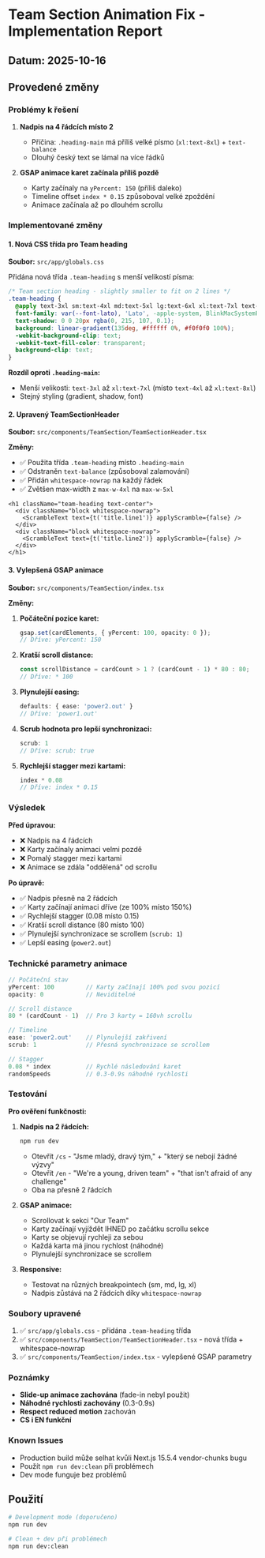 # Team Section Animation Fix - Implementation Report

## Datum: 2025-10-16

## Provedené změny

### Problémy k řešení

1. **Nadpis na 4 řádcích místo 2**
   - Příčina: `.heading-main` má příliš velké písmo (`xl:text-8xl`) + `text-balance`
   - Dlouhý český text se lámal na více řádků

2. **GSAP animace karet začínala příliš pozdě**
   - Karty začínaly na `yPercent: 150` (příliš daleko)
   - Timeline offset `index * 0.15` způsoboval velké zpoždění
   - Animace začínala až po dlouhém scrollu

### Implementované změny

#### 1. Nová CSS třída pro Team heading

**Soubor:** `src/app/globals.css`

Přidána nová třída `.team-heading` s menší velikostí písma:

```css
/* Team section heading - slightly smaller to fit on 2 lines */
.team-heading {
  @apply text-3xl sm:text-4xl md:text-5xl lg:text-6xl xl:text-7xl text-white leading-[1.1] uppercase font-semibold tracking-tight;
  font-family: var(--font-lato), 'Lato', -apple-system, BlinkMacSystemFont, 'Segoe UI', sans-serif;
  text-shadow: 0 0 20px rgba(0, 215, 107, 0.1);
  background: linear-gradient(135deg, #ffffff 0%, #f0f0f0 100%);
  -webkit-background-clip: text;
  -webkit-text-fill-color: transparent;
  background-clip: text;
}
```

**Rozdíl oproti `.heading-main`:**
- Menší velikosti: `text-3xl` až `xl:text-7xl` (místo `text-4xl` až `xl:text-8xl`)
- Stejný styling (gradient, shadow, font)

#### 2. Upravený TeamSectionHeader

**Soubor:** `src/components/TeamSection/TeamSectionHeader.tsx`

**Změny:**
- ✅ Použita třída `.team-heading` místo `.heading-main`
- ✅ Odstraněn `text-balance` (způsoboval zalamování)
- ✅ Přidán `whitespace-nowrap` na každý řádek
- ✅ Zvětšen max-width z `max-w-4xl` na `max-w-5xl`

```tsx
<h1 className="team-heading text-center">
  <div className="block whitespace-nowrap">
    <ScrambleText text={t('title.line1')} applyScramble={false} />
  </div>
  <div className="block whitespace-nowrap">
    <ScrambleText text={t('title.line2')} applyScramble={false} />
  </div>
</h1>
```

#### 3. Vylepšená GSAP animace

**Soubor:** `src/components/TeamSection/index.tsx`

**Změny:**

1. **Počáteční pozice karet:**
   ```typescript
   gsap.set(cardElements, { yPercent: 100, opacity: 0 }); 
   // Dříve: yPercent: 150
   ```

2. **Kratší scroll distance:**
   ```typescript
   const scrollDistance = cardCount > 1 ? (cardCount - 1) * 80 : 80;
   // Dříve: * 100
   ```

3. **Plynulejší easing:**
   ```typescript
   defaults: { ease: 'power2.out' }
   // Dříve: 'power1.out'
   ```

4. **Scrub hodnota pro lepší synchronizaci:**
   ```typescript
   scrub: 1
   // Dříve: scrub: true
   ```

5. **Rychlejší stagger mezi kartami:**
   ```typescript
   index * 0.08
   // Dříve: index * 0.15
   ```

### Výsledek

**Před úpravou:**
- ❌ Nadpis na 4 řádcích
- ❌ Karty začínaly animaci velmi pozdě
- ❌ Pomalý stagger mezi kartami
- ❌ Animace se zdála "oddělená" od scrollu

**Po úpravě:**
- ✅ Nadpis přesně na 2 řádcích
- ✅ Karty začínají animaci dříve (ze 100% místo 150%)
- ✅ Rychlejší stagger (0.08 místo 0.15)
- ✅ Kratší scroll distance (80 místo 100)
- ✅ Plynulejší synchronizace se scrollem (`scrub: 1`)
- ✅ Lepší easing (`power2.out`)

### Technické parametry animace

```typescript
// Počáteční stav
yPercent: 100         // Karty začínají 100% pod svou pozicí
opacity: 0            // Neviditelné

// Scroll distance
80 * (cardCount - 1)  // Pro 3 karty = 160vh scrollu

// Timeline
ease: 'power2.out'    // Plynulejší zakřivení
scrub: 1              // Přesná synchronizace se scrollem

// Stagger
0.08 * index          // Rychlé následování karet
randomSpeeds          // 0.3-0.9s náhodné rychlosti
```

### Testování

**Pro ověření funkčnosti:**

1. **Nadpis na 2 řádcích:**
   ```bash
   npm run dev
   ```
   - Otevřít `/cs` - "Jsme mladý, dravý tým," + "který se nebojí žádné výzvy"
   - Otevřít `/en` - "We're a young, driven team" + "that isn't afraid of any challenge"
   - Oba na přesně 2 řádcích

2. **GSAP animace:**
   - Scrollovat k sekci "Our Team"
   - Karty začínají vyjíždět IHNED po začátku scrollu sekce
   - Karty se objevují rychleji za sebou
   - Každá karta má jinou rychlost (náhodné)
   - Plynulejší synchronizace se scrollem

3. **Responsive:**
   - Testovat na různých breakpointech (sm, md, lg, xl)
   - Nadpis zůstává na 2 řádcích díky `whitespace-nowrap`

### Soubory upravené

1. ✅ `src/app/globals.css` - přidána `.team-heading` třída
2. ✅ `src/components/TeamSection/TeamSectionHeader.tsx` - nová třída + whitespace-nowrap
3. ✅ `src/components/TeamSection/index.tsx` - vylepšené GSAP parametry

### Poznámky

- **Slide-up animace zachována** (fade-in nebyl použit)
- **Náhodné rychlosti zachovány** (0.3-0.9s)
- **Respect reduced motion** zachován
- **CS i EN funkční**

### Known Issues

- Production build může selhat kvůli Next.js 15.5.4 vendor-chunks bugu
- Použít `npm run dev:clean` při problémech
- Dev mode funguje bez problémů

## Použití

```bash
# Development mode (doporučeno)
npm run dev

# Clean + dev při problémech
npm run dev:clean
```

